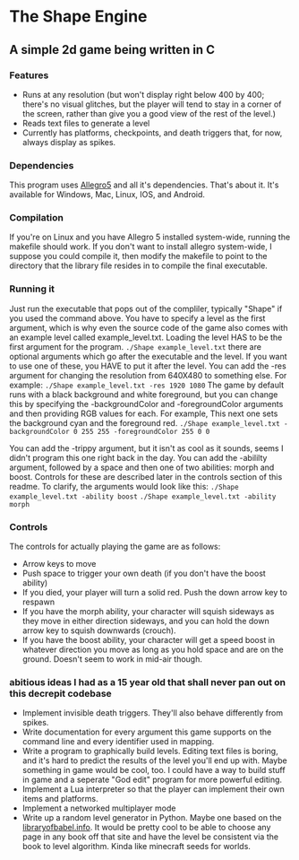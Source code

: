 # The Shape Engine
## A simple 2d game being written in C

### Features

- Runs at any resolution (but won't display right below 400 by 400; there's no visual glitches, but the player will tend to stay in a corner of the screen, rather than give you a good view of the rest of the level.)
- Reads text files to generate a level
- Currently has platforms, checkpoints, and death triggers that, for now, always display as spikes.

### Dependencies
This program uses [Allegro5](http://liballeg.org/) and all it's dependencies. That's about it. 
It's available for Windows, Mac, Linux, IOS, and Android.

### Compilation
If you're on Linux and you have Allegro 5 installed system-wide, running the makefile should work. If you don't want to install allegro system-wide, I suppose you could compile it, then modify the makefile to point to the directory that the library file resides in to compile the final executable. 

### Running it
Just run the executable that pops out of the compliler, typically "Shape" if you used the command above. You have to specify a level as the first argument, which is why even the source code of the game also comes with an example level called example_level.txt. Loading the level HAS to be the first argument for the program.
`./Shape example_level.txt`
there are optional arguments which go after the executable and the level. If you want to use one of these, you HAVE to put it after the level.
You can add the -res argument for changing the resolution from 640X480 to something else. For example:
`./Shape example_level.txt -res 1920 1080`
The game by default runs with a black background and white foreground, but you can change this by specifying the -backgroundColor and -foregroundColor arguments and then providing RGB values for each. For example, This next one sets the background cyan and the foreground red.
`./Shape example_level.txt -backgroundColor 0 255 255 -foregroundColor 255 0 0`

You can add the -trippy argument, but it isn't as cool as it sounds, seems I didn't program this one right back in the day.
You can add the -abililty argument, followed by a space and then one of two abilities: morph and boost.
Controls for these are described later in the controls section of this readme.
To clarify, the arguments would look like this:
`./Shape example_level.txt -ability boost`
`./Shape example_level.txt -ability morph`

### Controls
The controls for actually playing the game are as follows:
- Arrow keys to move
- Push space to trigger your own death (if you don't have the boost ability)
- If you died, your player will turn a solid red. Push the down arrow key to respawn
- If you have the morph ability, your character will squish sideways as they move in either direction sideways, and you can hold the down arrow key to squish downwards (crouch).
- If you have the boost ability, your character will get a speed boost in whatever direction you move as long as you hold space and are on the ground. Doesn't seem to work in mid-air though.

### abitious ideas I had as a 15 year old that shall never pan out on this decrepit codebase
- Implement invisible death triggers. They'll also behave differently from spikes.
- Write documentation for every argument this game supports on the command line and every identifier used in mapping.
- Write a program to graphically build levels. Editing text files is boring, and it's hard to predict the results of the level you'll end up with. Maybe something in game would be cool, too. I could have a way to build stuff in game and a seperate "God edit" program for more powerful editing.
- Implement a Lua interpreter so that the player can implement their own items and platforms.
- Implement a networked multiplayer mode
- Write up a random level generator in Python. Maybe one based on the [libraryofbabel.info](http://www.libraryofbabel.info). It would be pretty cool to be able to choose any page in any book off that site and have the level be consistent via the book to level algorithm. Kinda like minecraft seeds for worlds.

